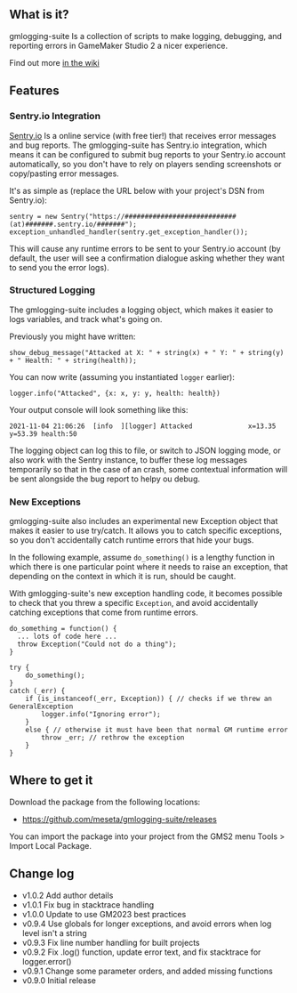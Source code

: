 ## What is it?
gmlogging-suite Is a collection of scripts to make logging, debugging, and reporting errors in GameMaker Studio 2 a nicer experience.

Find out more [in the wiki](https://github.com/meseta/gmlogging-suite/wiki)

## Features
### Sentry.io Integration
[Sentry.io](https://sentry.io) Is a online service (with free tier!) that receives error messages and bug reports. The gmlogging-suite has Sentry.io integration, which means it can be configured to submit bug reports to your Sentry.io account automatically, so you don't have to rely on players sending screenshots or copy/pasting error messages.

It's as simple as (replace the URL below with your project's DSN from Sentry.io):
```gml
sentry = new Sentry("https://############################(at)#######.sentry.io/#######");
exception_unhandled_handler(sentry.get_exception_handler());
```

This will cause any runtime errors to be sent to your Sentry.io account (by default, the user will see a confirmation dialogue asking whether they want to send you the error logs).

### Structured Logging
The gmlogging-suite includes a logging object, which makes it easier to logs variables, and track what's going on.

Previously you might have written:
```gml
show_debug_message("Attacked at X: " + string(x) + " Y: " + string(y) + " Health: " + string(health));
```

You can now write (assuming you instantiated `logger` earlier):
```gml
logger.info("Attacked", {x: x, y: y, health: health})
```

Your output console will look something like this:
```
2021-11-04 21:06:26  [info  ][logger] Attacked              x=13.35  y=53.39 health:50
```

The logging object can log this to file, or switch to JSON logging mode, or also work with the Sentry instance, to buffer these log messages temporarily so that in the case of an crash, some contextual information will be sent alongside the bug report to helpy ou debug.

### New Exceptions
gmlogging-suite also includes an experimental new Exception object that makes it easier to use try/catch. It allows you to catch specific exceptions, so you don't accidentally catch runtime errors that hide your bugs.

In the following example, assume `do_something()` is a lengthy function in which there is one particular point where it needs to raise an exception, that depending on the context in which it is run, should be caught.

With gmlogging-suite's new exception handling code, it becomes possible to check that you threw a specific `Exception`, and avoid accidentally catching exceptions that come from runtime errors.

```gml
do_something = function() {
  ... lots of code here ...
  throw Exception("Could not do a thing");
}

try {
	do_something();
}
catch (_err) {
	if (is_instanceof(_err, Exception)) { // checks if we threw an GeneralException
		logger.info("Ignoring error");
	}
	else { // otherwise it must have been that normal GM runtime error
		throw _err; // rethrow the exception
	}
}
```

## Where to get it
Download the package from the following locations:
- https://github.com/meseta/gmlogging-suite/releases

You can import the package into your project from the GMS2 menu Tools > Import Local Package.

## Change log
- v1.0.2 Add author details
- v1.0.1 Fix bug in stacktrace handling
- v1.0.0 Update to use GM2023 best practices
- v0.9.4 Use globals for longer exceptions, and avoid errors when log level isn't a string
- v0.9.3 Fix line number handling for built projects
- v0.9.2 Fix .log() function, update error text, and fix stacktrace for logger.error()
- v0.9.1 Change some parameter orders, and added missing functions
- v0.9.0 Initial release